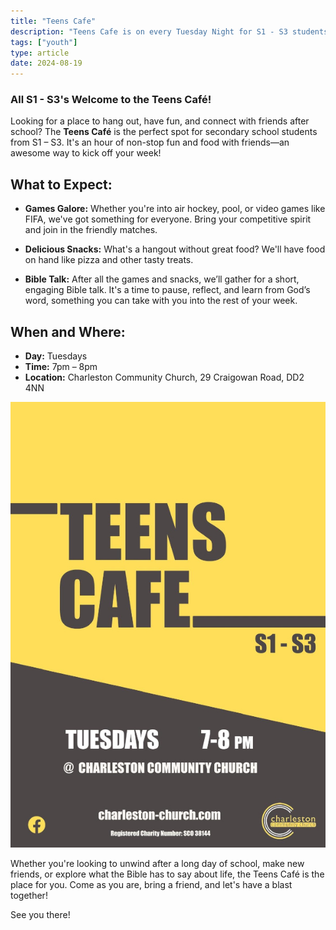 ```yaml
---
title: "Teens Cafe"
description: "Teens Cafe is on every Tuesday Night for S1 - S3 students"
tags: ["youth"]
type: article
date: 2024-08-19
---
```

<h3>All S1 - S3's Welcome to the Teens Café!</h3>

Looking for a place to hang out, have fun, and connect with friends after school? The **Teens Café** is the perfect spot for secondary school students from S1 – S3. It's an hour of non-stop fun and food with friends—an awesome way to kick off your week!

## What to Expect:
- **Games Galore:** Whether you're into air hockey, pool, or video games like FIFA, we've got something for everyone. Bring your competitive spirit and join in the friendly matches.
  
- **Delicious Snacks:** What's a hangout without great food? We'll have food on hand like pizza and other tasty treats.
  
- **Bible Talk:** After all the games and snacks, we’ll gather for a short, engaging Bible talk. It's a time to pause, reflect, and learn from God’s word, something you can take with you into the rest of your week.

## When and Where:
- **Day:** Tuesdays
- **Time:** 7pm – 8pm
- **Location:** Charleston Community Church, 29 Craigowan Road, DD2 4NN

![Teens Cafe Flyer](teenscafe.JPG)

Whether you're looking to unwind after a long day of school, make new friends, or explore what the Bible has to say about life, the Teens Café is the place for you. Come as you are, bring a friend, and let's have a blast together!

See you there!










